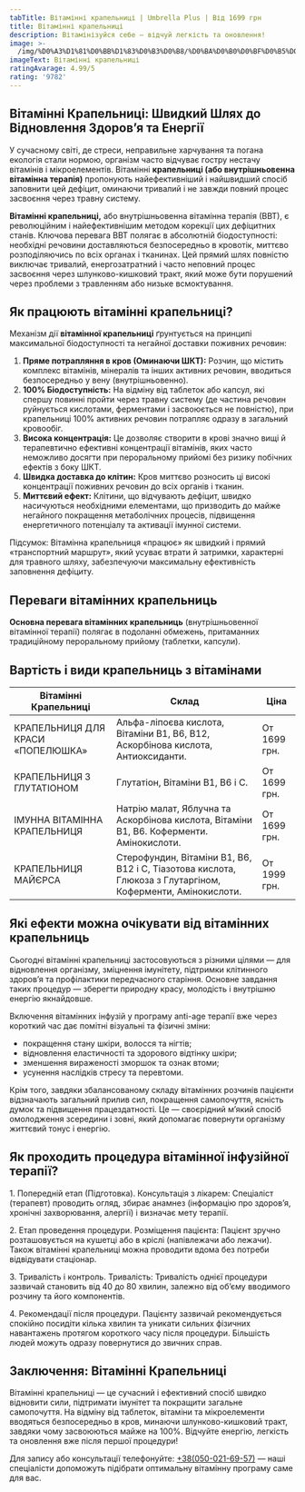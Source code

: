 ```yaml
---
tabTitle: Вітамінні крапельниці | Umbrella Plus | Від 1699 грн
title: Вітамінні крапельниці
description: Вітамінізуйся себе — відчуй легкість та оновлення!
image: >-
  /img/%D0%A3%D1%81%D0%BB%D1%83%D0%B3%D0%B8/%D0%BA%D0%B0%D0%BF%D0%B5%D0%BB%D1%8C%D0%BD%D0%B8%D1%86%D1%8B%20%D1%81%20%D0%B2%D0%B8%D1%82%D0%B0%D0%BC%D0%B8%D0%BD%D0%BD%D0%B0%D0%BC%D0%B8.jpg
imageText: Вітамінні крапельниці
ratingAvarage: 4.99/5
rating: '9782'
---
```


## Вітамінні Крапельниці: Швидкий Шлях до Відновлення Здоров’я та Енергії

У сучасному світі, де стреси, неправильне харчування та погана екологія стали нормою, організм часто відчуває гостру нестачу вітамінів і мікроелементів. Вітамінні **крапельниці (або внутрішньовенна вітамінна терапія)** пропонують найефективніший і найшвидший спосіб заповнити цей дефіцит, оминаючи тривалий і не завжди повний процес засвоєння через травну систему.

**Вітамінні крапельниці,** або внутрішньовенна вітамінна терапія (ВВТ), є революційним і найефективнішим методом корекції цих дефіцитних станів. Ключова перевага ВВТ полягає в абсолютній біодоступності: необхідні речовини доставляються безпосередньо в кровотік, миттєво розподіляючись по всіх органах і тканинах. Цей прямий шлях повністю виключає тривалий, енергозатратний і часто неповний процес засвоєння через шлунково-кишковий тракт, який може бути порушений через проблеми з травленням або низьке всмоктування.

## Як працюють вітамінні крапельниці?

Механізм дії **вітамінної крапельниці** ґрунтується на принципі максимальної біодоступності та негайної доставки поживних речовин:

1. **Пряме потрапляння в кров (Оминаючи ШКТ):** Розчин, що містить комплекс вітамінів, мінералів та інших активних речовин, вводиться безпосередньо у вену (внутрішньовенно).
2. **100% Біодоступність:** На відміну від таблеток або капсул, які спершу повинні пройти через травну систему (де частина речовин руйнується кислотами, ферментами і засвоюється не повністю), при крапельниці 100% активних речовин потрапляє одразу в загальний кровообіг.
3. **Висока концентрація:** Це дозволяє створити в крові значно вищі й терапевтично ефективні концентрації вітамінів, яких часто неможливо досягти при пероральному прийомі без ризику побічних ефектів з боку ШКТ.
4. **Швидка доставка до клітин:** Кров миттєво розносить ці високі концентрації поживних речовин до всіх органів і тканин.
5. **Миттєвий ефект:** Клітини, що відчувають дефіцит, швидко насичуються необхідними елементами, що призводить до майже негайного покращення метаболічних процесів, підвищення енергетичного потенціалу та активації імунної системи.

Підсумок: Вітамінна крапельниця «працює» як швидкий і прямий «транспортний маршрут», який усуває втрати й затримки, характерні для травного шляху, забезпечуючи максимальну ефективність заповнення дефіциту.

## Переваги вітамінних крапельниць

**Основна перевага вітамінних крапельниць** (внутрішньовенної вітамінної терапії) полягає в подоланні обмежень, притаманних традиційному пероральному прийому (таблетки, капсули).

## Вартість і види крапельниць з вітамінами

| Вітамінні Крапельниці             | Склад                                                                                                      | Ціна         |
| --------------------------------- | ---------------------------------------------------------------------------------------------------------- | ------------ |
| КРАПЕЛЬНИЦЯ ДЛЯ КРАСИ «ПОПЕЛЮШКА» | Альфа-ліпоєва кислота, Вітаміни B1, B6, B12, Аскорбінова кислота, Антиоксиданти.                           | От 1699 грн. |
| КРАПЕЛЬНИЦЯ З ГЛУТАТІОНОМ         | Глутатіон, Вітаміни B1, B6 і C.                                                                            | От 1699 грн. |
| ІМУННА ВІТАМІННА КРАПЕЛЬНИЦЯ      | Натрію малат, Яблучна та Аскорбінова кислота, Вітаміни B1, B6. Коферменти. Амінокислоти.                   | От 1699 грн. |
| КРАПЕЛЬНИЦЯ МАЙЄРСА               | Стерофундин, Вітаміни B1, B6, B12 і C, Тіазотова кислота, Глюкоза з Глутаргіном, Коферменти, Амінокислоти. | От 1999 грн. |

## Які ефекти можна очікувати від вітамінних крапельниць

Сьогодні вітамінні крапельниці застосовуються з різними цілями — для відновлення організму, зміцнення імунітету, підтримки клітинного здоров’я та профілактики передчасного старіння. Основне завдання таких процедур — зберегти природну красу, молодість і внутрішню енергію якнайдовше.

Включення вітамінних інфузій у програму anti-age терапії вже через короткий час дає помітні візуальні та фізичні зміни:

* покращення стану шкіри, волосся та нігтів;
* відновлення еластичності та здорового відтінку шкіри;
* зменшення вираженості зморшок та ознак втоми;
* усунення наслідків стресу та перевтоми.

Крім того, завдяки збалансованому складу вітамінних розчинів пацієнти відзначають загальний прилив сил, покращення самопочуття, ясність думок та підвищення працездатності. Це — своєрідний м’який спосіб омолодження зсередини і зовні, який допомагає повернути організму життєвий тонус і енергію.

## Як проходить процедура вітамінної інфузійної терапії?

1\. Попередній етап (Підготовка). Консультація з лікарем: Спеціаліст (терапевт) проводить огляд, збирає анамнез (інформацію про здоров’я, хронічні захворювання, алергії) і визначає мету терапії.

2\. Етап проведення процедури. Розміщення пацієнта: Пацієнт зручно розташовується на кушетці або в кріслі (напівлежачи або лежачи). Також вітамінні крапельниці можна проводити вдома без потреби відвідувати стаціонар.

3\. Тривалість і контроль. Тривалість: Тривалість однієї процедури зазвичай становить від 40 до 80 хвилин, залежно від об’єму вводимого розчину та його компонентів.

4\. Рекомендації після процедури. Пацієнту зазвичай рекомендується спокійно посидіти кілька хвилин та уникати сильних фізичних навантажень протягом короткого часу після процедури. Більшість людей можуть одразу повернутися до звичних справ.

## Заключення: Вітамінні Крапельниці

Вітамінні крапельниці — це сучасний і ефективний спосіб швидко відновити сили, підтримати імунітет та покращити загальне самопочуття. На відміну від таблеток, вітаміни та мікроелементи вводяться безпосередньо в кров, минаючи шлунково-кишковий тракт, завдяки чому засвоюються майже на 100%. Відчуйте енергію, легкість та оновлення вже після першої процедури!

Для запису або консультації телефонуйте: [+38(050-021-69-57)](tel:0500216957) — наші спеціалісти допоможуть підібрати оптимальну вітамінну програму саме для вас.
